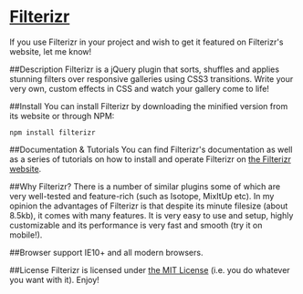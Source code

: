 # [Filterizr](http://yiotis.net/filterizr)
If you use Filterizr in your project and wish to get it featured on Filterizr's website, let me know!

##Description
Filterizr is a jQuery plugin that sorts, shuffles and applies stunning filters over responsive galleries using CSS3 transitions. Write your very own, custom effects in CSS and watch your gallery come to life!

##Install
You can install Filterizr by downloading the minified version from its website or through NPM:
```
npm install filterizr
```

##Documentation & Tutorials
You can find Filterizr's documentation as well as a series of tutorials on how to install and operate Filterizr on [the Filterizr website](http://yiotis.net/filterizr).

##Why Filterizr?
There is a number of similar plugins some of which are very well-tested and feature-rich (such as Isotope, MixItUp etc). In my opinion the advantages of Filterizr is that despite its minute filesize (about 8.5kb), it comes with many features. It is very easy to use and setup, highly customizable and its performance is very fast and smooth (try it on mobile!).

##Browser support
IE10+ and all modern browsers.

##License
Filterizr is licensed under [the MIT License](https://opensource.org/licenses/MIT) (i.e. you do whatever you want with it). Enjoy!
